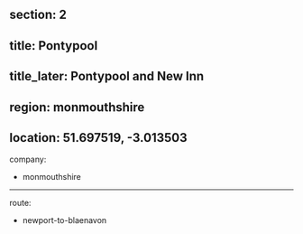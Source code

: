 section: 2
----
title: Pontypool
----
title_later: Pontypool and New Inn
----
region: monmouthshire
----
location: 51.697519, -3.013503
----
company:
- monmouthshire
----
route:
- newport-to-blaenavon

